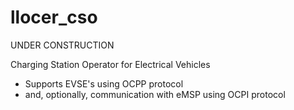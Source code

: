 # llocer_cso

UNDER CONSTRUCTION

Charging Station Operator for Electrical Vehicles
- Supports EVSE's using OCPP protocol 
- and, optionally, communication with eMSP using OCPI protocol

